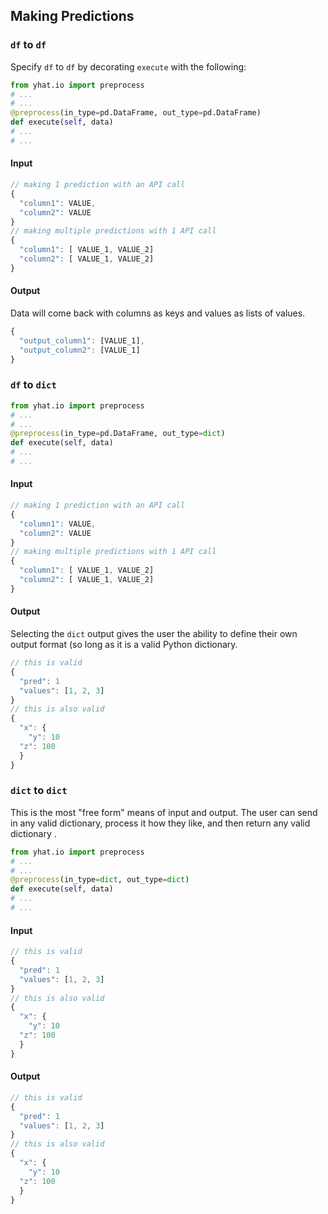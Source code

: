 


## Making Predictions

### `df` to `df`
Specify `df` to `df` by decorating `execute` with the following:
```python
from yhat.io import preprocess
# ...
# ...
@preprocess(in_type=pd.DataFrame, out_type=pd.DataFrame)
def execute(self, data)
# ...
# ...
```

#### Input
```js
// making 1 prediction with an API call
{
  "column1": VALUE,
  "column2": VALUE
}
// making multiple predictions with 1 API call
{
  "column1": [ VALUE_1, VALUE_2]
  "column2": [ VALUE_1, VALUE_2]
}
```
#### Output
Data will come back with columns as keys and values as lists of values.
```js
{
  "output_column1": [VALUE_1],
  "output_column2": [VALUE_1]
}
```

### `df` to `dict`
```python
from yhat.io import preprocess
# ...
# ...
@preprocess(in_type=pd.DataFrame, out_type=dict)
def execute(self, data)
# ...
# ...
```

#### Input
```js
// making 1 prediction with an API call
{
  "column1": VALUE,
  "column2": VALUE
}
// making multiple predictions with 1 API call
{
  "column1": [ VALUE_1, VALUE_2]
  "column2": [ VALUE_1, VALUE_2]
}
```
#### Output
Selecting the `dict` output gives the user the ability to define their own 
output format (so long as it is a valid Python dictionary.
```js
// this is valid
{
  "pred": 1
  "values": [1, 2, 3]
}
// this is also valid
{
  "x": {
    "y": 10
  "z": 100
  }
}
```

### `dict` to `dict`
This is the most "free form" means of input and output. The user can send in any
valid dictionary, process it how they like, and then return any valid dictionary
.
```python
from yhat.io import preprocess
# ...
# ...
@preprocess(in_type=dict, out_type=dict)
def execute(self, data)
# ...
# ...
```

#### Input
```js
// this is valid
{
  "pred": 1
  "values": [1, 2, 3]
}
// this is also valid
{
  "x": {
    "y": 10
  "z": 100
  }
}
```
#### Output
```js
// this is valid
{
  "pred": 1
  "values": [1, 2, 3]
}
// this is also valid
{
  "x": {
    "y": 10
  "z": 100
  }
}
```


